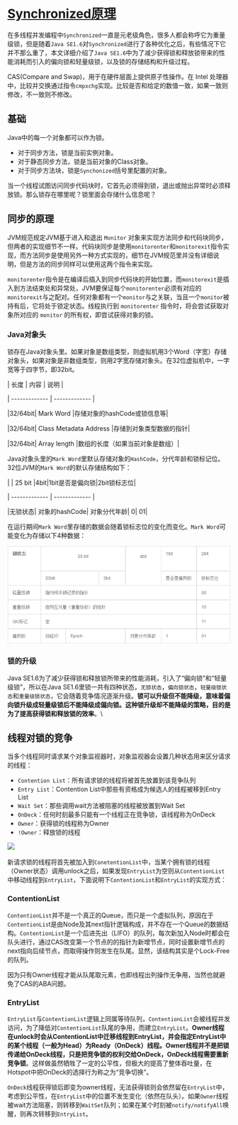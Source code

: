 # [Synchronized原理](http://blog.csdn.net/chen77716/article/details/6618779)

在多线程并发编程中`Synchronized`一直是元老级角色，很多人都会称呼它为重量级锁，但是随着`Java SE1.6`对`Synchronized`进行了各种优化之后，有些情况下它并不那么重了，本文详细介绍了`Java SE1.6`中为了减少获得锁和释放锁带来的性能消耗而引入的偏向锁和轻量级锁，以及锁的存储结构和升级过程。

CAS(Compare and Swap)，用于在硬件层面上提供原子性操作。在 Intel 处理器中，比较并交换通过指令`cmpxchg`实现。比较是否和给定的数值一致，如果一致则修改，不一致则不修改。

## 基础

Java中的每一个对象都可以作为锁。

  - 对于同步方法，锁是当前实例对象。
  - 对于静态同步方法，锁是当前对象的Class对象。
  - 对于同步方法块，锁是`Synchonized`括号里配置的对象。

当一个线程试图访问同步代码块时，它首先必须得到锁，退出或抛出异常时必须释放锁。那么锁存在哪里呢？锁里面会存储什么信息呢？

## 同步的原理

JVM规范规定JVM基于进入和退出 `Monitor` 对象来实现方法同步和代码块同步，但两者的实现细节不一样。代码块同步是使用`monitorenter`和`monitorexit`指令实现，而方法同步是使用另外一种方式实现的，细节在JVM规范里并没有详细说明，但是方法的同步同样可以使用这两个指令来实现。

`monitorenter`指令是在编译后插入到同步代码块的开始位置，而`monitorexit`是插入到方法结束处和异常处，JVM要保证每个`monitorenter`必须有对应的`monitorexit`与之配对。任何对象都有一个`monitor`与之关联，当且一个`monitor`被持有后，它将处于锁定状态。线程执行到 `monitorenter` 指令时，将会尝试获取对象所对应的 `monitor` 的所有权，即尝试获得对象的锁。

### Java对象头

锁存在Java对象头里。如果对象是数组类型，则虚拟机用3个Word（字宽）存储对象头，如果对象是非数组类型，则用2字宽存储对象头。在32位虚拟机中，一字宽等于四字节，即32bit。

| 长度     | 内容     | 说明        |


| ------------- | ------------- |


|32/64bit|	Mark Word	|存储对象的hashCode或锁信息等|


|32/64bit|	Class Metadata Address	|存储到对象类型数据的指针|


|32/64bit|	Array length	|数组的长度（如果当前对象是数组）|


Java对象头里的`Mark Word`里默认存储对象的`HashCode`，分代年龄和锁标记位。32位JVM的`Mark Word`的默认存储结构如下：

|      | 25 bit    |4bit|1bit是否是偏向锁|2bit锁标志位|


| ------------- | ------------- |


|无锁状态|	对象的hashCode|	对象分代年龄|	0|	01|

在运行期间`Mark Word`里存储的数据会随着锁标志位的变化而变化。`Mark Word`可能变化为存储以下4种数据：

![](synchronized_1.png)

### 锁的升级

Java SE1.6为了减少获得锁和释放锁所带来的性能消耗，引入了“偏向锁”和“轻量级锁”，所以在Java SE1.6里锁一共有四种状态，`无锁状态`，`偏向锁状态`，`轻量级锁状态`和`重量级锁状态`，它会随着竞争情况逐渐升级。**锁可以升级但不能降级，意味着偏向锁升级成轻量级锁后不能降级成偏向锁。这种锁升级却不能降级的策略，目的是为了提高获得锁和释放锁的效率**。\

## 线程对锁的竞争

当多个线程同时请求某个对象监视器时，对象监视器会设置几种状态用来区分请求的线程：

  - `Contention List`：所有请求锁的线程将被首先放置到该竞争队列
  - `Entry List`：Contention List中那些有资格成为候选人的线程被移到Entry List
  - `Wait Set`：那些调用wait方法被阻塞的线程被放置到Wait Set
  - `OnDeck`：任何时刻最多只能有一个线程正在竞争锁，该线程称为OnDeck
  - `Owner`：获得锁的线程称为Owner
  - `!Owner`：释放锁的线程

![](synchronized_2.gif)

新请求锁的线程将首先被加入到`ConetentionList`中，当某个拥有锁的线程（Owner状态）调用unlock之后，如果发现`EntryList`为空则从`ContentionList`中移动线程到`EntryList`，下面说明下`ContentionList`和`EntryList`的实现方式：

### ContentionList

`ContentionList`并不是一个真正的Queue，而只是一个虚拟队列，原因在于`ContentionLis`t是由Node及其next指针逻辑构成，并不存在一个Queue的数据结构。`ContentionList`是一个后进先出（LIFO）的队列，每次新加入Node时都会在队头进行，通过CAS改变第一个节点的的指针为新增节点，同时设置新增节点的next指向后续节点，而取得操作则发生在队尾。显然，该结构其实是个Lock-Free的队列。

因为只有Owner线程才能从队尾取元素，也即线程出列操作无争用，当然也就避免了CAS的ABA问题。

### EntryList

`EntryList`与`ContentionList`逻辑上同属等待队列，`ContentionList`会被线程并发访问，为了降低对`ContentionList`队尾的争用，而建立`EntryList`。**Owner线程在unlock时会从ContentionList中迁移线程到EntryList，并会指定EntryList中的某个线程（一般为Head）为Ready（OnDeck）线程。Owner线程并不是把锁传递给OnDeck线程，只是把竞争锁的权利交给OnDeck，OnDeck线程需要重新竞争锁**。这样做虽然牺牲了一定的公平性，但极大的提高了整体吞吐量，在Hotspot中把OnDeck的选择行为称之为“竞争切换”。

`OnDeck`线程获得锁后即变为owner线程，无法获得锁则会依然留在`EntryList`中，考虑到公平性，在`EntryList`中的位置不发生变化（依然在队头）。如果`Owner`线程被wait方法阻塞，则转移到`WaitSet`队列；如果在某个时刻被`notify/notifyAll`唤醒，则再次转移到`EntryList`。
